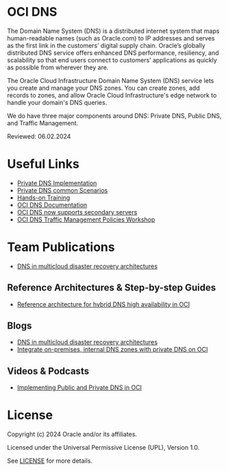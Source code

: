 # OCI DNS

The Domain Name System (DNS) is a distributed internet system that maps human-readable names (such as Oracle.com) to IP addresses and serves as the first link in the customers’ digital supply chain. Oracle’s globally distributed DNS service offers enhanced DNS performance, resiliency, and scalability so that end users connect to customers’ applications as quickly as possible from wherever they are.

The Oracle Cloud Infrastructure Domain Name System (DNS) service lets you create and manage your DNS zones. You can create zones, add records to zones, and allow Oracle Cloud Infrastructure's edge network to handle your domain's DNS queries. 

We do have three major components around DNS: Private DNS, Public DNS, and Traffic Management.

Reviewed: 06.02.2024
 
# Useful Links

- [Private DNS Implementation](https://www.ateam-oracle.com/post/private-dns-implementation)
- [Private DNS common Scenarios](https://www.ateam-oracle.com/post/oci-private-dns---common-scenarios)
- [Hands-on Training](https://oracle.github.io/learning-library/oci-library/oci-hol/oci-private-dns/workshops/freetier/?lab=intro)
- [OCI DNS Documentation](https://www.oracle.com/cloud/networking/dns/)
- [OCI DNS now supports secondary servers](https://docs.oracle.com/en-us/iaas/releasenotes/changes/d2d17c2d-500b-4edb-b16d-d65363e56a48/)
- [OCI DNS Traffic Management Policies Workshop](https://apexapps.oracle.com/pls/apex/dbpm/r/livelabs/view-workshop?wid=3906)

# Team Publications
- [DNS in multicloud disaster recovery architectures](#blogs)

## Reference Architectures & Step-by-step Guides
- [Reference architecture for hybrid DNS high availability in OCI](https://blogs.oracle.com/cloud-infrastructure/post/oci-hybrid-dns-high-availability)

## Blogs
 
- [DNS in multicloud disaster recovery architectures](https://blogs.oracle.com/cloud-infrastructure/post/dns-in-multicloud-disaster-recovery-architectures)
- [Integrate on-premises, internal DNS zones with private DNS on OCI](https://blogs.oracle.com/cloud-infrastructure/post/integrate-internal-dns-lan-private-dns-oci)

## Videos & Podcasts

- [Implementing Public and Private DNS in OCI](https://www.youtube.com/watch?v=AjA-HagCye8)


# License

Copyright (c) 2024 Oracle and/or its affiliates.

Licensed under the Universal Permissive License (UPL), Version 1.0.

See [LICENSE](https://github.com/oracle-devrel/technology-engineering/blob/main/LICENSE) for more details.
